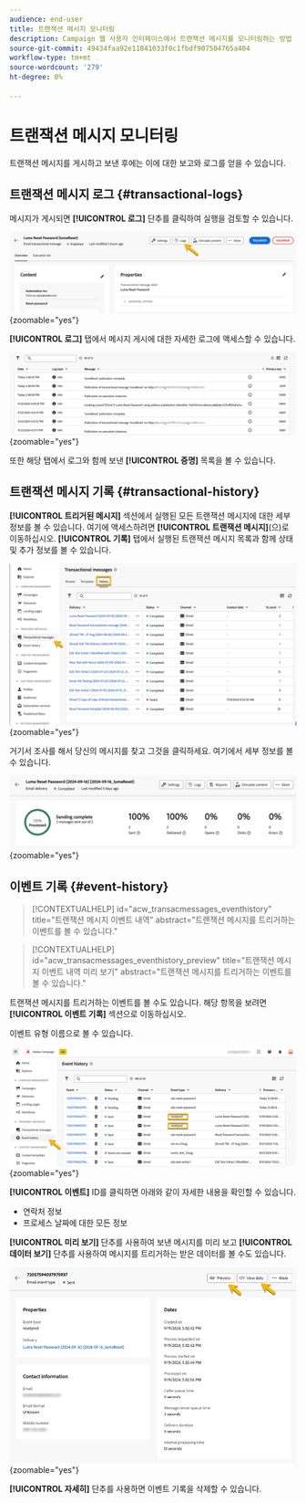 ```yaml
---
audience: end-user
title: 트랜잭션 메시지 모니터링
description: Campaign 웹 사용자 인터페이스에서 트랜잭션 메시지를 모니터링하는 방법 알아보기
source-git-commit: 49434faa92e11841033f0c1fbdf907504765a404
workflow-type: tm+mt
source-wordcount: '279'
ht-degree: 0%

---
```


# 트랜잭션 메시지 모니터링

트랜잭션 메시지를 게시하고 보낸 후에는 이에 대한 보고와 로그를 얻을 수 있습니다.

## 트랜잭션 메시지 로그 {#transactional-logs}

메시지가 게시되면 **[!UICONTROL 로그]** 단추를 클릭하여 실행을 검토할 수 있습니다.

![](assets/transactional-logs.png){zoomable="yes"}

**[!UICONTROL 로그]** 탭에서 메시지 게시에 대한 자세한 로그에 액세스할 수 있습니다.

![](assets/transactional-logslist.png){zoomable="yes"}

또한 해당 탭에서 로그와 함께 보낸 **[!UICONTROL 증명]** 목록을 볼 수 있습니다.

## 트랜잭션 메시지 기록 {#transactional-history}

**[!UICONTROL 트리거된 메시지]** 섹션에서 실행된 모든 트랜잭션 메시지에 대한 세부 정보를 볼 수 있습니다. 여기에 액세스하려면 **[!UICONTROL 트랜잭션 메시지]**(으)로 이동하십시오. **[!UICONTROL 기록]** 탭에서 실행된 트랜잭션 메시지 목록과 함께 상태 및 추가 정보를 볼 수 있습니다.

![](assets/transactional-history.png){zoomable="yes"}

거기서 조사를 해서 당신의 메시지를 찾고 그것을 클릭하세요.
여기에서 세부 정보를 볼 수 있습니다.

![](assets/transactional-reporting.png){zoomable="yes"}

## 이벤트 기록 {#event-history}

>[!CONTEXTUALHELP]
>id="acw_transacmessages_eventhistory"
>title="트랜잭션 메시지 이벤트 내역"
>abstract="트랜잭션 메시지를 트리거하는 이벤트를 볼 수 있습니다."

>[!CONTEXTUALHELP]
>id="acw_transacmessages_eventhistory_preview"
>title="트랜잭션 메시지 이벤트 내역 미리 보기"
>abstract="트랜잭션 메시지를 트리거하는 이벤트를 볼 수 있습니다."

트랜잭션 메시지를 트리거하는 이벤트를 볼 수도 있습니다.
해당 항목을 보려면 **[!UICONTROL 이벤트 기록]** 섹션으로 이동하십시오.

이벤트 유형 이름으로 볼 수 있습니다.

![](assets/event-history.png){zoomable="yes"}

**[!UICONTROL 이벤트]** ID를 클릭하면 아래와 같이 자세한 내용을 확인할 수 있습니다.

* 연락처 정보
* 프로세스 날짜에 대한 모든 정보

**[!UICONTROL 미리 보기]** 단추를 사용하여 보낸 메시지를 미리 보고 **[!UICONTROL 데이터 보기]** 단추를 사용하여 메시지를 트리거하는 받은 데이터를 볼 수도 있습니다.

![](assets/event-details.png){zoomable="yes"}

**[!UICONTROL 자세히]** 단추를 사용하면 이벤트 기록을 삭제할 수 있습니다.
